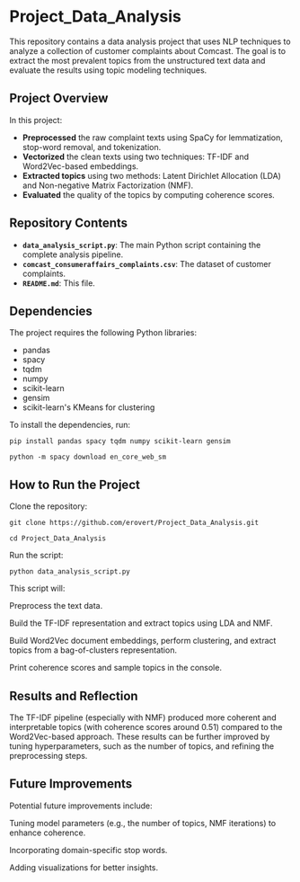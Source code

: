 # Project_Data_Analysis

This repository contains a data analysis project that uses NLP techniques to analyze a collection of customer complaints about Comcast. The goal is to extract the most prevalent topics from the unstructured text data and evaluate the results using topic modeling techniques.

## Project Overview

In this project:
- **Preprocessed** the raw complaint texts using SpaCy for lemmatization, stop-word removal, and tokenization.
- **Vectorized** the clean texts using two techniques: TF-IDF and Word2Vec-based embeddings.
- **Extracted topics** using two methods: Latent Dirichlet Allocation (LDA) and Non-negative Matrix Factorization (NMF).
- **Evaluated** the quality of the topics by computing coherence scores.

## Repository Contents

- **`data_analysis_script.py`**: The main Python script containing the complete analysis pipeline.
- **`comcast_consumeraffairs_complaints.csv`**: The dataset of customer complaints.
- **`README.md`**: This file.

## Dependencies

The project requires the following Python libraries:
- pandas
- spacy
- tqdm
- numpy
- scikit-learn
- gensim
- scikit-learn's KMeans for clustering

To install the dependencies, run:

```
pip install pandas spacy tqdm numpy scikit-learn gensim
```
```
python -m spacy download en_core_web_sm
```

## How to Run the Project

Clone the repository:
```
git clone https://github.com/erovert/Project_Data_Analysis.git
```

```
cd Project_Data_Analysis
```
Run the script:
```
python data_analysis_script.py
```
This script will:


Preprocess the text data.

Build the TF-IDF representation and extract topics using LDA and NMF.

Build Word2Vec document embeddings, perform clustering, and extract topics from a bag-of-clusters representation.

Print coherence scores and sample topics in the console.

## Results and Reflection

The TF-IDF pipeline (especially with NMF) produced more coherent and interpretable topics (with coherence scores around 0.51) compared to the Word2Vec-based approach. These results can be further improved by tuning hyperparameters, such as the number of topics, and refining the preprocessing steps.

## Future Improvements

Potential future improvements include:

Tuning model parameters (e.g., the number of topics, NMF iterations) to enhance coherence.

Incorporating domain-specific stop words.

Adding visualizations for better insights.
